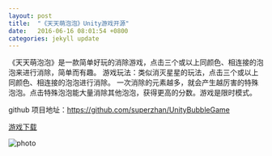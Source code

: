 ```yaml
---
layout: post
title:  "《天天萌泡泡》Unity游戏开源"
date:   2016-06-16 08:01:54 +0800
categories: jekyll update
---
```


  《天天萌泡泡》是一款简单好玩的消除游戏，点击三个或以上同颜色、相连接的泡泡来进行消除，简单而有趣。
游戏玩法：类似消灭星星的玩法，点击三个或以上同颜色、相连接的泡泡进行消除。 一次消除的元素越多，就会产生越厉害的特殊泡泡。点击特殊泡泡能大量消除其他泡泡，获得更高的分数。游戏是限时模式。

github 项目地址：<https://github.com/superzhan/UnityBubbleGame>

[游戏下载](http://www.superzhan.cn/wp-content/uploads/2016/03/%E5%A4%A9%E5%A4%A9%E8%90%8C%E6%B3%A1%E6%B3%A1.apk)

![photo](http://www.superzhan.cn/wp-content/uploads/2016/03/%E5%B1%8F%E5%B9%95%E5%BF%AB%E7%85%A7-2016-03-06-15.23.53.png)